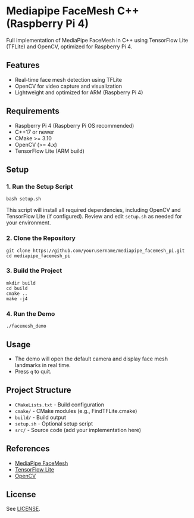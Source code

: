 # Mediapipe FaceMesh C++ (Raspberry Pi 4)

Full implementation of MediaPipe FaceMesh in C++ using TensorFlow Lite (TFLite) and OpenCV, optimized for Raspberry Pi 4.

## Features
- Real-time face mesh detection using TFLite
- OpenCV for video capture and visualization
- Lightweight and optimized for ARM (Raspberry Pi 4)

## Requirements
- Raspberry Pi 4 (Raspberry Pi OS recommended)
- C++17 or newer
- CMake >= 3.10
- OpenCV (>= 4.x)
- TensorFlow Lite (ARM build)

## Setup

### 1. Run the Setup Script
```
bash setup.sh
```

This script will install all required dependencies, including OpenCV and TensorFlow Lite (if configured). Review and edit `setup.sh` as needed for your environment.

### 2. Clone the Repository
```
git clone https://github.com/yourusername/mediapipe_facemesh_pi.git
cd mediapipe_facemesh_pi
```

### 3. Build the Project
```
mkdir build
cd build
cmake ..
make -j4
```

### 4. Run the Demo
```
./facemesh_demo
```

## Usage
- The demo will open the default camera and display face mesh landmarks in real time.
- Press `q` to quit.

## Project Structure
- `CMakeLists.txt` - Build configuration
- `cmake/` - CMake modules (e.g., FindTFLite.cmake)
- `build/` - Build output
- `setup.sh` - Optional setup script
- `src/` - Source code (add your implementation here)

## References
- [MediaPipe FaceMesh](https://google.github.io/mediapipe/solutions/face_mesh.html)
- [TensorFlow Lite](https://www.tensorflow.org/lite)
- [OpenCV](https://opencv.org/)

## License
See [LICENSE](LICENSE).
